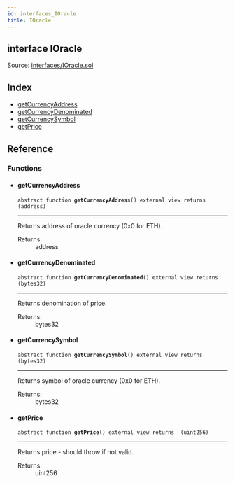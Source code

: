 ```yaml
---
id: interfaces_IOracle
title: IOracle
---
```


<div class="contract-doc"><div class="contract"><h2 class="contract-header"><span class="contract-kind">interface</span> IOracle</h2><div class="source">Source: <a href="git+https://github.com/PolymathNetwork/polymath-core/blob/v1.4.0/contracts/interfaces/IOracle.sol" target="_blank">interfaces/IOracle.sol</a></div></div><div class="index"><h2>Index</h2><ul><li><a href="interfaces_IOracle.html#getCurrencyAddress">getCurrencyAddress</a></li><li><a href="interfaces_IOracle.html#getCurrencyDenominated">getCurrencyDenominated</a></li><li><a href="interfaces_IOracle.html#getCurrencySymbol">getCurrencySymbol</a></li><li><a href="interfaces_IOracle.html#getPrice">getPrice</a></li></ul></div><div class="reference"><h2>Reference</h2><div class="functions"><h3>Functions</h3><ul><li><div class="item function"><span id="getCurrencyAddress" class="anchor-marker"></span><h4 class="name">getCurrencyAddress</h4><div class="body"><code class="signature"><span>abstract </span>function <strong>getCurrencyAddress</strong><span>() </span><span>external </span><span>view </span><span>returns  (address) </span></code><hr/><div class="description"><p>Returns address of oracle currency (0x0 for ETH).</p></div><dl><dt><span class="label-return">Returns:</span></dt><dd>address</dd></dl></div></div></li><li><div class="item function"><span id="getCurrencyDenominated" class="anchor-marker"></span><h4 class="name">getCurrencyDenominated</h4><div class="body"><code class="signature"><span>abstract </span>function <strong>getCurrencyDenominated</strong><span>() </span><span>external </span><span>view </span><span>returns  (bytes32) </span></code><hr/><div class="description"><p>Returns denomination of price.</p></div><dl><dt><span class="label-return">Returns:</span></dt><dd>bytes32</dd></dl></div></div></li><li><div class="item function"><span id="getCurrencySymbol" class="anchor-marker"></span><h4 class="name">getCurrencySymbol</h4><div class="body"><code class="signature"><span>abstract </span>function <strong>getCurrencySymbol</strong><span>() </span><span>external </span><span>view </span><span>returns  (bytes32) </span></code><hr/><div class="description"><p>Returns symbol of oracle currency (0x0 for ETH).</p></div><dl><dt><span class="label-return">Returns:</span></dt><dd>bytes32</dd></dl></div></div></li><li><div class="item function"><span id="getPrice" class="anchor-marker"></span><h4 class="name">getPrice</h4><div class="body"><code class="signature"><span>abstract </span>function <strong>getPrice</strong><span>() </span><span>external </span><span>view </span><span>returns  (uint256) </span></code><hr/><div class="description"><p>Returns price - should throw if not valid.</p></div><dl><dt><span class="label-return">Returns:</span></dt><dd>uint256</dd></dl></div></div></li></ul></div></div></div>
